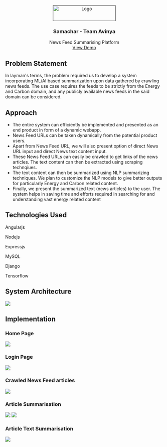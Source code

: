 <!-- Improved compatibility of back to top link: See: https://github.com/othneildrew/Best-README-Template/pull/73 -->
<a name="readme-top"></a>
<!--
*** Thanks for checking out the Best-README-Template. If you have a suggestion
*** that would make this better, please fork the repo and create a pull request
*** or simply open an issue with the tag "enhancement".
*** Don't forget to give the project a star!
*** Thanks again! Now go create something AMAZING! :D
-->



<!-- PROJECT SHIELDS -->
<!--
*** I'm using markdown "reference style" links for readability.
*** Reference links are enclosed in brackets [ ] instead of parentheses ( ).
*** See the bottom of this document for the declaration of the reference variables
*** for contributors-url, forks-url, etc. This is an optional, concise syntax you may use.
*** https://www.markdownguide.org/basic-syntax/#reference-style-links
-->

<!-- PROJECT LOGO -->
<br />
<div align="center">
  <a href="">
    <img src="https://drive.google.com/uc?export=view&id=1cWD-C03SZiRX8hCxu0sQn2c-i0i3b82F" alt="Logo" width="200" height="50">
  </a>

  <h3 align="center">Samachar - Team Avinya</h3>

  <p align="center">
    News Feed Summarising Platform
    <br>
    <a href="https://drive.google.com/file/d/1BXKskOZS-x5EvWd5h6GHEJHRitS6QlAx/view?usp=share_link">View Demo</a>
  </p>
</div>

## Problem Statement
In layman's terms, the problem required us to develop a system incorporating ML/AI based summarization upon data gathered by crawling news feeds. The use case requires the feeds to be strictly from the Energy and Carbon domain, and any publicly available news feeds in the said domain can be considered. 

## Approach
- The entire system can efficiently be implemented and presented as an end product in form of a dynamic webapp. 
- News Feed URLs can be taken dynamically from the potential product users.
- Apart from News Feed URL, we will also present option of direct News URL input and direct News text content input. 
- These News Feed URLs can easily be crawled to get links of the news articles. The text content can then be extracted using scraping technqiues.
- The text content can then be summarized using NLP summarizing techniques. We plan to customize the NLP models to give better outputs for particularly Energy and Carbon related content.
- Finally, we present the summarized text (news articles) to the user. The system helps in saving time and efforts required in searching for and understanding vast energy related content


## Technologies Used

Angularjs

Nodejs

Expressjs

MySQL

Django

Tensorflow

## System Architecture

<img src="https://drive.google.com/uc?export=view&id=194G1N3W6CbqgAayQ0aO20U7PNrZjyjXg">

## Implementation
### Home Page

<img src="https://drive.google.com/uc?export=view&id=17ArP-YSykmSeRewSh5ShWicqj4DMJdvA">

### Login Page 

<img src="https://drive.google.com/uc?export=view&id=1HJZyauOhX0ua0XGnvnTPEokvvpJ4QkuZ">

### Crawled News Feed articles

<img src="https://drive.google.com/uc?export=view&id=1eS8Zy0FFeO1z5PPjgDRWDpt7EywdxTM8">

### Article Summarisation

<img src="https://drive.google.com/uc?export=view&id=1mP2FVCwnBI6kJFKKU_H0AEHogPsEs2lS">
<img src="https://drive.google.com/uc?export=view&id=1Wxh1Unf6FCux5Jw4ZjwdRq68Znt2ue3d">

### Article Text Summarisation

<img src="https://drive.google.com/uc?export=view&id=1lvqCbktXh_nzqLCsJyHAOER76oWNE-Xj">
